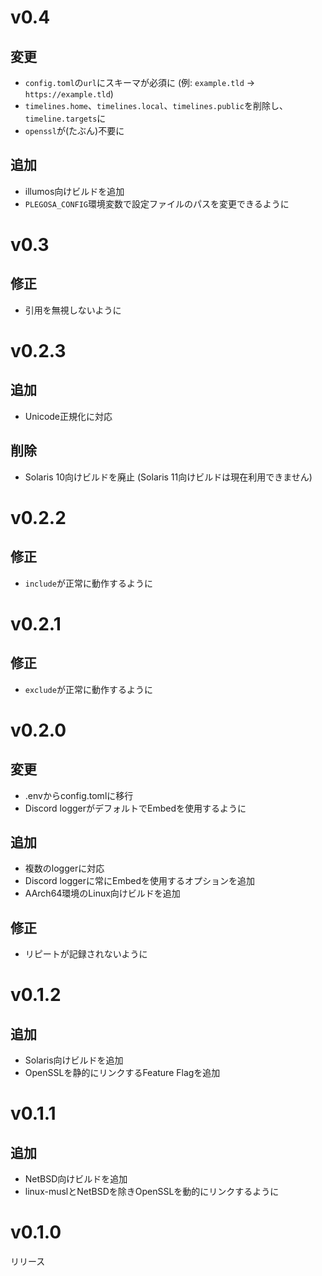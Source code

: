 # v0.4

## 変更

- `config.toml`の`url`にスキーマが必須に (例: `example.tld` → `https://example.tld`)
- `timelines.home`、`timelines.local`、`timelines.public`を削除し、`timeline.targets`に
- `openssl`が(たぶん)不要に

## 追加

- illumos向けビルドを追加
- `PLEGOSA_CONFIG`環境変数で設定ファイルのパスを変更できるように

# v0.3

## 修正

- 引用を無視しないように

# v0.2.3

## 追加

- Unicode正規化に対応

## 削除

- Solaris 10向けビルドを廃止 (Solaris 11向けビルドは現在利用できません)

# v0.2.2

## 修正

- `include`が正常に動作するように

# v0.2.1

## 修正

- `exclude`が正常に動作するように

# v0.2.0

## 変更

- .envからconfig.tomlに移行
- Discord loggerがデフォルトでEmbedを使用するように

## 追加

- 複数のloggerに対応
- Discord loggerに常にEmbedを使用するオプションを追加
- AArch64環境のLinux向けビルドを追加

## 修正

- リピートが記録されないように

# v0.1.2

## 追加

- Solaris向けビルドを追加
- OpenSSLを静的にリンクするFeature Flagを追加

# v0.1.1

## 追加

- NetBSD向けビルドを追加
- linux-muslとNetBSDを除きOpenSSLを動的にリンクするように

# v0.1.0

リリース
